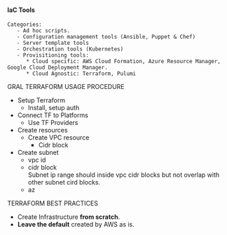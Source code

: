 #### IaC Tools
    Categories:
       - Ad hoc scripts.
       - Configuration management tools (Ansible, Puppet & Chef)
       - Server template tools 
       - Orchestration tools (Kubernetes)
       - Provisitioning tools:  
          * Cloud specific: AWS Cloud Formation, Azure Resource Manager, Google Cloud Deployment Manager.
          * Cloud Agnostic: Terraform, Pulumi
  

GRAL TERRAFORM USAGE PROCEDURE

* Setup Terraform 
  * Install, setup auth
* Connect TF to Platforms 
  * Use TF Providers
* Create resources
  * Create VPC resource
    * Cidr block
* Create subnet
  * vpc id
  * cidr block  
    Subnet ip range should inside vpc cidr blocks but not overlap with other subnet cird blocks.
  * az


TERRAFORM BEST PRACTICES
* Create Infrastructure **from scratch**.
* **Leave the default** created by AWS as is.